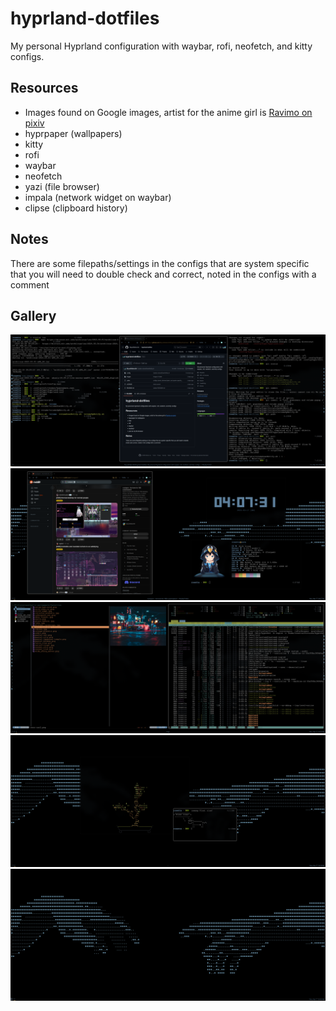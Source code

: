 # hyprland-dotfiles
My personal Hyprland configuration with waybar, rofi, neofetch, and kitty configs.

## Resources
- Images found on Google images, artist for the anime girl is [Ravimo on pixiv](https://www.pixiv.net/en/users/60562229?fbclid=PAY2xjawJEr1xleHRuA2FlbQIxMQABphSqqiJK6ealth2vWKVBCEMv-K67Ypu2IDl6KzeTingc0tzpDMW6bWgRtg_aem_4DN3FstDjuu1sTQ_6l28xA)
- hyprpaper (wallpapers)
- kitty
- rofi
- waybar
- neofetch
- yazi (file browser)
- impala (network widget on waybar)
- clipse (clipboard history)

## Notes
There are some filepaths/settings in the configs that are system specific that you will need to double check and correct, noted in the configs with a comment

## Gallery
![cool pic](https://github.com/AbyssWalker240/hyprland-dotfiles/blob/main/images/gallery/0.png "Learning how to use git")
![cool pic](https://github.com/AbyssWalker240/hyprland-dotfiles/blob/main/images/gallery/1.png)
![cool pic](https://github.com/AbyssWalker240/hyprland-dotfiles/blob/main/images/gallery/2.png)
![cool pic](https://github.com/AbyssWalker240/hyprland-dotfiles/blob/main/images/gallery/3.png)
![cool pic](https://github.com/AbyssWalker240/hyprland-dotfiles/blob/main/images/gallery/4.png)
